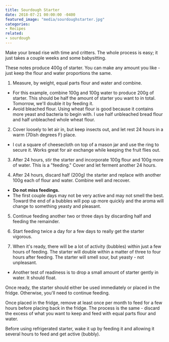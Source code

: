 ```yaml
---
title: Sourdough Starter
date: 2018-07-21 00:00:00 -0400
featured_image: "media/sourdoughstarter.jpg"
categories:
- Recipes
related:
- sourdough
---
```

Make your bread rise with time and critters. The whole process is easy; it just takes a couple weeks and some babysitting.

These notes produce 400g of starter. You can make any amount you like - just keep the flour and water proportions the same.

1. Measure, by weight, equal parts flour and water and combine.
  * For this example, combine 100g and 100g water to produce 200g of starter. This should be half the amount of starter you want to in total. Tomorrow, we'll double it by feeding it.
  * Avoid bleached flour. Using wheat flour is good because it contains more yeast and bacteria to begin with. I use half unbleached bread flour and half unbleached whole wheat flour.

2. Cover loosely to let air in, but keep insects out, and let rest 24 hours in a warm (70ish degrees F) place.
  * I cut a square of cheesecloth on top of a mason jar and use the ring to secure it. Works great for air exchange while keeping the fruit flies out.

3. After 24 hours, stir the starter and incorporate 100g flour and 100g more of water. This is a "feeding." Cover and let ferment another 24 hours.

4. After 24 hours, discard half (200g) the starter and replace with another 100g each of flour and water. Combine well and recover.
  * **Do not miss feedings.**
  * The first couple days may not be very active and may not smell the best. Toward the end of a bubbles will pop up more quickly and the aroma will change to something yeasty and pleasant.

5. Continue feeding another two or three days by discarding half and feeding the remainder.

6. Start feeding twice a day for a few days to really get the starter vigorous.

7. When it's ready, there will be a lot of activity (bubbles) within just a few hours of feeding. The starter will double within a matter of three to four hours after feeding. The starter will smell sour, but yeasty - not unpleasant.
  * Another test of readiness is to drop a small amount of starter gently in water. It should float.

Once ready, the starter should either be used immediately or placed in the fridge. Otherwise, you'll need to continue feeding.

Once placed in the fridge, remove at least once per month to feed for a few hours before placing back in the fridge. The process is the same - discard the excess of what you want to keep and feed with equal parts flour and water.

Before using refrigerated starter, wake it up by feeding it and allowing it several hours to feed and get active (bubbly).
